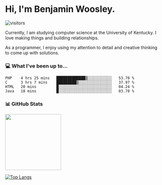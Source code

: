 # Hi, I'm **Benjamin Woosley**. 
![visitors](https://visitor-badge.glitch.me/badge?page_id=bdw271.bdw271)

Currently, I am studying computer science at the University of Kentucky. I love making things and building relationships.

As a programmer, I enjoy using my attention to detail and creative thinking to come up with solutions.

### 💻 What I've been up to...
<!--START_SECTION:waka-->
```text
PHP    4 hrs 25 mins   █████████████▒░░░░░░░░░░░   53.78 % 
C      3 hrs 7 mins    █████████▒░░░░░░░░░░░░░░░   37.97 % 
HTML   20 mins         █░░░░░░░░░░░░░░░░░░░░░░░░   04.24 % 
Java   18 mins         █░░░░░░░░░░░░░░░░░░░░░░░░   03.78 % 
```
<!--END_SECTION:waka-->

### 📊 GitHub Stats

<img height="180em" src="https://github-readme-stats.vercel.app/api?username=bdw271&show_icons=true&hide_border=true&&count_private=true&include_all_commits=true" />

[![Top Langs](https://github-readme-stats.vercel.app/api/top-langs/?username=bdw271)](https://github.com/anuraghazra/github-readme-stats)
